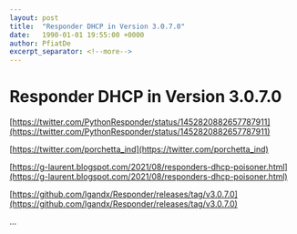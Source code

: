 ```yaml
---
layout: post
title:  "Responder DHCP in Version 3.0.7.0"
date:   1990-01-01 19:55:00 +0000
author: PfiatDe
excerpt_separator: <!--more-->
---
```


# Responder DHCP in Version 3.0.7.0

[https://twitter.com/PythonResponder/status/1452820882657787911](https://twitter.com/PythonResponder/status/1452820882657787911)

[https://twitter.com/porchetta_ind](https://twitter.com/porchetta_ind)

[https://g-laurent.blogspot.com/2021/08/responders-dhcp-poisoner.html](https://g-laurent.blogspot.com/2021/08/responders-dhcp-poisoner.html)

[https://github.com/lgandx/Responder/releases/tag/v3.0.7.0](https://github.com/lgandx/Responder/releases/tag/v3.0.7.0)

...
<!--more-->
